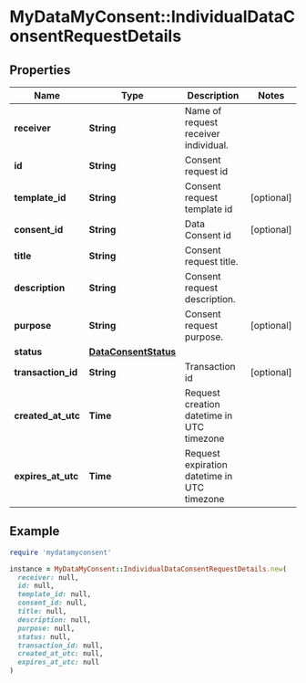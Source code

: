 # MyDataMyConsent::IndividualDataConsentRequestDetails

## Properties

| Name | Type | Description | Notes |
| ---- | ---- | ----------- | ----- |
| **receiver** | **String** | Name of request receiver individual. |  |
| **id** | **String** | Consent request id |  |
| **template_id** | **String** | Consent request template id | [optional] |
| **consent_id** | **String** | Data Consent id | [optional] |
| **title** | **String** | Consent request title. |  |
| **description** | **String** | Consent request description. |  |
| **purpose** | **String** | Consent request purpose. | [optional] |
| **status** | [**DataConsentStatus**](DataConsentStatus.md) |  |  |
| **transaction_id** | **String** | Transaction id | [optional] |
| **created_at_utc** | **Time** | Request creation datetime in UTC timezone |  |
| **expires_at_utc** | **Time** | Request expiration datetime in UTC timezone |  |

## Example

```ruby
require 'mydatamyconsent'

instance = MyDataMyConsent::IndividualDataConsentRequestDetails.new(
  receiver: null,
  id: null,
  template_id: null,
  consent_id: null,
  title: null,
  description: null,
  purpose: null,
  status: null,
  transaction_id: null,
  created_at_utc: null,
  expires_at_utc: null
)
```

